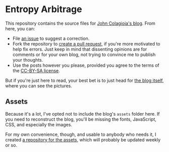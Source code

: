 # Entropy Arbitrage

This repository contains the source files for [John Colagioia's blog](https://john.colagioia.net/blog/).  From here, you can:

 * File [an issue](https://github.com/jcolag/entropy-arbitrage/issues) to suggest a correction.
 * Fork the repository to [create a pull request](https://www.thinkful.com/learn/github-pull-request-tutorial/#Time-to-Submit-Your-First-PR), if you're more motivated to help fix errors.  Just keep in mind that dissenting opinions are for comments or for your own blog, not trying to convince me to publish your thoughts.
 * Use the posts however you please, provided you agree to the terms of the [CC-BY-SA license](https://github.com/jcolag/entropy-arbitrage/blob/master/LICENSE.md).

But if you're just here to read, your best bet is to just head for [the blog itself](https://john.colagioia.net/blog/), where you can see the pictures.

## Assets

Because it's a lot, I've opted not to include the blog's `assets` folder here.  If you need to reconstruct the blog, you'll be missing the fonts, JavaScript, CSS, and especially the images.

For my own convenience, though, and usable to anybody who needs it, I created [a repository for the assets](https://gitlab.com/jcolag/entropy-arbitrage-assets), which will probably be updated weekly or so.

